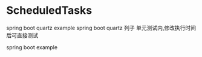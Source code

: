 # ScheduledTasks
spring boot quartz example
spring boot quartz 列子
单元测试内,修改执行时间后可直接测试

spring boot example




